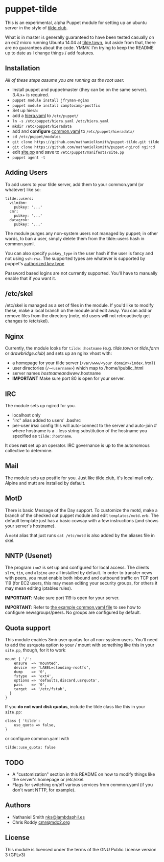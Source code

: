 # puppet-tilde

This is an experimental, alpha Puppet module for setting up an ubuntu server in
the style of [tilde.club](http://tilde.club).

What is in master is generally guaranteed to have been tested casually
on an ec2 micro running Ubuntu 14.04 at [tilde.town](http://tilde.town), but aside from that, there are
no guarantees about the code. YMMV. I'm trying to keep the README up
to date as I change things / add features.

## Installation

 _All of these steps assume you are running as the root user._

 * Install puppet and puppetmaster (they can be on the same
   server). 3.4.x+ is required.
 * `puppet module install jfryman-nginx`
 * `puppet module install camptocamp-postfix`
 * Set up hiera:
  * add a [hiera.yaml](https://github.com/nathanielksmith/puppet-tilde/tree/master/examples/hiera.yaml) to `/etc/puppet/`
  * `ln -s /etc/puppet/hiera.yaml /etc/hiera.yaml`
  * `mkdir /etc/puppet/hieradata`
  * add and **configure** [common.yaml](https://github.com/nathanielksmith/puppet-tilde/tree/master/examples/common.yaml) to `/etc/puppet/hieradata/`
 * `cd /etc/puppet/modules`
 * `git clone https://github.com/nathanielksmith/puppet-tilde.git tilde`
 * `git clone https://github.com/nathanielksmith/puppet-ngircd ngircd`
 * edit [site.pp](https://github.com/nathanielksmith/puppet-tilde/tree/master/examples/site.pp) and save to `/etc/puppet/manifests/site.pp`
 * `puppet agent -t`

## Adding Users

To add users to your tilde server, add them to your common.yaml (or whatever) like so:

    tilde::users:
      vilmibm:
        pubkey: '...'
      cmr:
        pubkey: '...'
      datagrok:
        pubkey: '...'

The module purges any non-system users not managed by puppet; in other words,
to ban a user, simply delete them from the tilde::users hash in common.yaml.

You can also specify `pubkey_type` in the user hash if the user is
fancy and not using `ssh-rsa`. The supported types are whatever is
supported by puppet's
[authorized key type](https://docs.puppetlabs.com/references/latest/type.html#sshauthorizedkey)

Password based logins are not currently supported. You'll have to
manually enable that if you want it.

## /etc/skel

/etc/skel is managed as a set of files in the module. If you'd like to
modify these, make a local branch on the module and edit away. You can
add or remove files from the directory (note, old users will not
retroactively get changes to /etc/skel).

## Nginx

Currently, the module looks for `tilde::hostname` (e.g. _tilde.town_
or _tilde.farm_ or _drawbridge.club_) and sets up an nginx vhost with:


 * a homepage for your tilde server (`/var/www/<your
 domain>/index.html`)
 * user directories (`/~<username>`) which map to /home/<username>/public_html
 * server names $hostname and www.$hostname
 * **IMPORTANT** Make sure port 80 is open for your server.

## IRC

The module sets up ngircd for you.

 * localhost only
 * "irc" alias added to users' .bashrc
 * per-user irssi config this will auto-connect to the
   server and auto-join #<hostname> where hostname is a .-less string
   substitution of the hostname you specified as `tilde::hostname`.

It does **not** set up an operator. IRC governance is up to the
autonomous collective to determine.

## Mail

The module sets up postfix for you. Just like tilde.club, it's local
mail only. Alpine and mutt are installed by default.

## MotD

There is basic Message of the Day support. To customize the motd, make
a branch of the checked out puppet module and edit
`templates/motd.erb`. The default template just has a basic cowsay
with a few instructions (and shows your server's hostname).

A `motd` alias that just runs `cat /etc/motd` is also added by the
aliases file in skel.

## NNTP (Usenet)

The program `inn2` is set up and configured for local access. The clients `slrn`, `tin`, and `alpine` are all installed by default. In order to transfer news with peers, you must enable both inbound and outbound traffic on TCP port 119 (for EC2 users, this may mean editing your security groups, for others it may mean editing iptables rules).

**IMPORTANT**: Make sure port 119 is open for your server.

**IMPORTANT**: Refer to [the example common.yaml file](https://github.com/nathanielksmith/puppet-tilde/tree/master/examples/common.yaml) to see how to configure newsgroups/peers. No groups are configured by default.

## Quota support

This module enables 3mb user quotas for all non-system users. You'll
need to add the usrquota option to your / mount with something like
this in your `site.pp`, though, for it to work:

    mount { '/':
        ensure  => 'mounted',
        device  => 'LABEL=cloudimg-rootfs',
        dump    => '0',
        fstype  => 'ext4',
        options => 'defaults,discard,usrquota',
        pass    => '0',
        target  => '/etc/fstab',
      }
    }

If you **do not want disk quotas**, include the tilde class like this
in your `site.pp`:

    class { 'tilde':
        use_quota => false,
    }

or configure common.yaml with

    tilde::use_quota: false

## TODO

 * A "customization" section in this README on how to modify things
   like the server's homepage or /etc/skel.
 * Flags for switching on/off various services from common.yaml (if
   you don't want NTTP, for example).

## Authors

 * Nathaniel Smith <nks@lambdaphil.es>
 * Chris Roddy <cmr@mdc2.org>

## License

This module is licensed under the terms of the GNU Public License version 3
(GPLv3)
